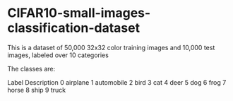 # CIFAR10-small-images-classification-dataset
This is a dataset of 50,000 32x32 color training images and 10,000 test images, labeled over 10 categories


The classes are:

Label	       Description
0             airplane
1           	automobile
2	            bird
3	             cat
4	             deer
5             	dog
6             	frog
7             	horse
8	                ship
9               	truck

